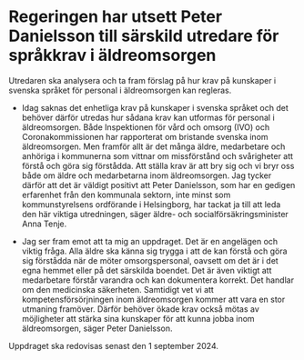 # Regeringen har utsett Peter Danielsson till särskild utredare för språkkrav i äldreomsorgen

Utredaren ska analysera och ta fram förslag på hur krav på kunskaper i svenska språket för personal i äldreomsorgen kan regleras.

- Idag saknas det enhetliga krav på kunskaper i svenska språket och det behöver därför utredas hur sådana krav kan utformas för personal i äldreomsorgen. Både Inspektionen för vård och omsorg (IVO) och Coronakommissionen har rapporterat om bristande svenska inom äldreomsorgen. Men framför allt är det många äldre, medarbetare och anhöriga i kommunerna som vittnar om missförstånd och svårigheter att förstå och göra sig förstådda. Att ställa krav är att bry sig och vi bryr oss både om äldre och medarbetarna inom äldreomsorgen. Jag tycker därför att det är väldigt positivt att Peter Danielsson, som har en gedigen erfarenhet från den kommunala sektorn, inte minst som kommunstyrelsens ordförande i Helsingborg, har tackat ja till att leda den här viktiga utredningen, säger äldre- och socialförsäkringsminister Anna Tenje.

- Jag ser fram emot att ta mig an uppdraget. Det är en angelägen och viktig fråga. Alla äldre ska känna sig trygga i att de kan förstå och göra sig förstådda när de möter omsorgspersonal, oavsett om det är i det egna hemmet eller på det särskilda boendet. Det är även viktigt att medarbetare förstår varandra och kan dokumentera korrekt. Det handlar om den medicinska säkerheten. Samtidigt vet vi att kompetensförsörjningen inom äldreomsorgen kommer att vara en stor utmaning framöver. Därför behöver ökade krav också mötas av möjligheter att stärka sina kunskaper för att kunna jobba inom äldreomsorgen, säger Peter Danielsson.

Uppdraget ska redovisas senast den 1 september 2024.
